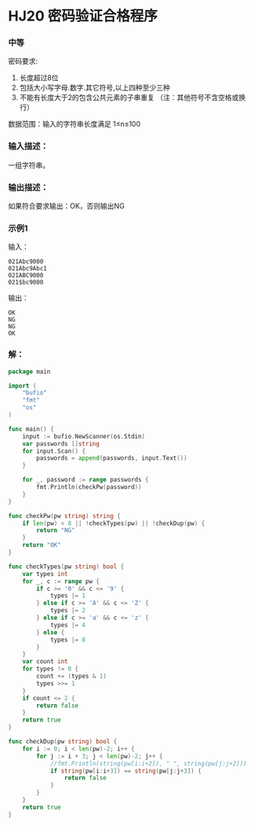 # HJ20 密码验证合格程序

### 中等

密码要求:
1. 长度超过8位
2. 包括大小写字母.数字.其它符号,以上四种至少三种
3. 不能有长度大于2的包含公共元素的子串重复 （注：其他符号不含空格或换行）

数据范围：输入的字符串长度满足 1≤n≤100 

### 输入描述：
一组字符串。

### 输出描述：
如果符合要求输出：OK，否则输出NG

### 示例1
输入：

    021Abc9000
    021Abc9Abc1
    021ABC9000
    021$bc9000
    
输出：

    OK
    NG
    NG
    OK

### 解：

```go
package main

import (
	"bufio"
	"fmt"
	"os"
)

func main() {
	input := bufio.NewScanner(os.Stdin)
	var passwords []string
	for input.Scan() {
		passwords = append(passwords, input.Text())
	}

	for _, password := range passwords {
		fmt.Println(checkPw(password))
	}
}

func checkPw(pw string) string {
	if len(pw) < 8 || !checkTypes(pw) || !checkDup(pw) {
		return "NG"
	}
	return "OK"
}

func checkTypes(pw string) bool {
	var types int
	for _, c := range pw {
		if c >= '0' && c <= '9' {
			types |= 1
		} else if c >= 'A' && c <= 'Z' {
			types |= 2
		} else if c >= 'a' && c <= 'z' {
			types |= 4
		} else {
			types |= 8
		}
	}
	var count int
	for types != 0 {
		count += (types & 1)
		types >>= 1
	}
	if count <= 2 {
		return false
	}
	return true
}

func checkDup(pw string) bool {
	for i := 0; i < len(pw)-2; i++ {
		for j := i + 3; j < len(pw)-2; j++ {
			//fmt.Println(string(pw[i:i+2]), " ", string(pw[j:j+2]))
			if string(pw[i:i+3]) == string(pw[j:j+3]) {
				return false
			}
		}
	}
	return true
}
```